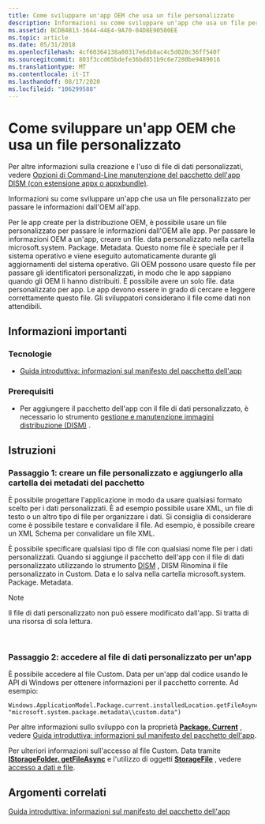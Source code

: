 ```yaml
---
title: Come sviluppare un'app OEM che usa un file personalizzato
description: Informazioni su come sviluppare un'app che usa un file personalizzato per passare le informazioni dall'OEM all'app.
ms.assetid: BCDB4B13-3644-44E4-9A70-04D8E90500EE
ms.topic: article
ms.date: 05/31/2018
ms.openlocfilehash: 4cf60364138a80317e6db8ac4c5d028c36ff540f
ms.sourcegitcommit: 803f3ccd65bdefe36bd851b9c6e7280be9489016
ms.translationtype: MT
ms.contentlocale: it-IT
ms.lasthandoff: 08/17/2020
ms.locfileid: "106299588"
---
```

# <a name="how-to-develop-an-oem-app-that-uses-a-custom-file"></a>Come sviluppare un'app OEM che usa un file personalizzato

Per altre informazioni sulla creazione e l'uso di file di dati personalizzati, vedere [Opzioni di Command-Line manutenzione del pacchetto dell'app DISM (con estensione appx o appxbundle)](/windows-hardware/manufacture/desktop/dism-app-package--appx-or-appxbundle--servicing-command-line-options).

Informazioni su come sviluppare un'app che usa un file personalizzato per passare le informazioni dall'OEM all'app.

Per le app create per la distribuzione OEM, è possibile usare un file personalizzato per passare le informazioni dall'OEM alle app. Per passare le informazioni OEM a un'app, creare un file. data personalizzato nella cartella microsoft.system. Package. Metadata. Questo nome file è speciale per il sistema operativo e viene eseguito automaticamente durante gli aggiornamenti del sistema operativo. Gli OEM possono usare questo file per passare gli identificatori personalizzati, in modo che le app sappiano quando gli OEM li hanno distribuiti. È possibile avere un solo file. data personalizzato per app. Le app devono essere in grado di cercare e leggere correttamente questo file. Gli sviluppatori considerano il file come dati non attendibili.

## <a name="what-you-need-to-know"></a>Informazioni importanti

### <a name="technologies"></a>Tecnologie

-   [Guida introduttiva: informazioni sul manifesto del pacchetto dell'app](how-to-query-package-identity-information.md)

### <a name="prerequisites"></a>Prerequisiti

-   Per aggiungere il pacchetto dell'app con il file di dati personalizzato, è necessario lo strumento [gestione e manutenzione immagini distribuzione (DISM)](/windows/desktop/Win7AppQual/dism-replaces-pkgmgr-peimg-and-intlconfg-tools) .

## <a name="instructions"></a>Istruzioni

### <a name="step-1-create-custom-file-and-add-it-to-the-package-metadata-folder"></a>Passaggio 1: creare un file personalizzato e aggiungerlo alla cartella dei metadati del pacchetto

È possibile progettare l'applicazione in modo da usare qualsiasi formato scelto per i dati personalizzati. È ad esempio possibile usare XML, un file di testo o un altro tipo di file per organizzare i dati. Si consiglia di considerare come è possibile testare e convalidare il file. Ad esempio, è possibile creare un XML Schema per convalidare un file XML.

È possibile specificare qualsiasi tipo di file con qualsiasi nome file per i dati personalizzati. Quando si aggiunge il pacchetto dell'app con il file di dati personalizzato utilizzando lo strumento [DISM](/windows/desktop/Win7AppQual/dism-replaces-pkgmgr-peimg-and-intlconfg-tools) , DISM Rinomina il file personalizzato in Custom. Data e lo salva nella cartella microsoft.system. Package. Metadata.

> [!Note]  
> Il file di dati personalizzato non può essere modificato dall'app. Si tratta di una risorsa di sola lettura.

 

### <a name="step-2-access-the-custom-data-file-for-an-app"></a>Passaggio 2: accedere al file di dati personalizzato per un'app

È possibile accedere al file Custom. Data per un'app dal codice usando le API di Windows per ottenere informazioni per il pacchetto corrente. Ad esempio:

``` syntax
Windows.ApplicationModel.Package.current.installedLocation.getFileAsync(
"microsoft.system.package.metadata\\custom.data")
```

Per altre informazioni sullo sviluppo con la proprietà [**Package. Current**](/uwp/api/windows.applicationmodel.package.current) , vedere [Guida introduttiva: informazioni sul manifesto del pacchetto dell'app](how-to-query-package-identity-information.md).

Per ulteriori informazioni sull'accesso al file Custom. Data tramite [**IStorageFolder. getFileAsync**](/uwp/api/windows.storage.istoragefolder.getfileasync) e l'utilizzo di oggetti [**StorageFile**](/uwp/api/Windows.Storage.StorageFile) , vedere [accesso a dati e file](/previous-versions/windows/apps/hh464959(v=win.10)).

## <a name="related-topics"></a>Argomenti correlati

<dl> <dt>

[Guida introduttiva: informazioni sul manifesto del pacchetto dell'app](how-to-query-package-identity-information.md)
</dt> </dl>

 

 